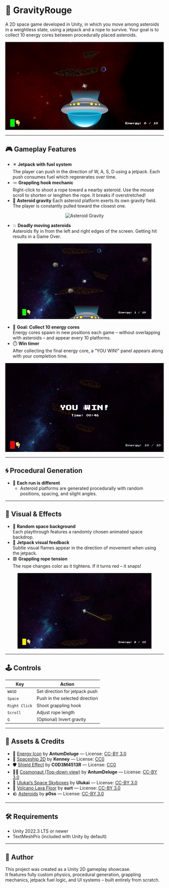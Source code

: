 # 🚀 GravityRouge
A 2D space game developed in Unity, in which you move among asteroids in a weightless state, using a jetpack and a rope to survive. Your goal is to collect 10 energy cores between procedurally placed asteroids.

[![Gameplay](media/gravityrouge.png) ](https://youtu.be/E2xUcSqLpls)

---

## 🎮 Gameplay Features

- ✴️ **Jetpack with fuel system**  
  The player can push in the direction of W, A, S, D using a jetpack. Each push consumes fuel which regenerates over time.
- 🪢 **Grappling hook mechanic**  
  Right-click to shoot a rope toward a nearby asteroid. Use the mouse scroll to shorten or lengthen the rope. It breaks if overstretched!
- 🌌 **Asteroid gravity**
  Each asteroid platform exerts its own gravity field. The player is constantly pulled toward the closest one.
  
<p align="center">
  <img src="media/asteroidsgravity.gif" alt="Asteroid Gravity">
</p>

- 💥 **Deadly moving asteroids**  
  Asteroids fly in from the left and right edges of the screen. Getting hit results in a Game Over.

<p align="center">
  <img src="media/asteroidcollision.gif" alt="Asteroid Collision">
</p>
  
- 🎯 **Goal: Collect 10 energy cores**  
  Energy cores spawn in new positions each game – without overlapping with asteroids – and appear every 10 platforms.
- ⏱️ **Win timer**  
  After collecting the final energy core, a “YOU WIN!” panel appears along with your completion time.
  
![YOU WIN](media/youwin.png)

---

## 🌀 Procedural Generation

- 🔁 **Each run is different**
  - Asteroid platforms are generated procedurally with random positions, spacing, and slight angles.

---
  
## 🎨 Visual & Effects

- 🌠 **Random space background**  
  Each playthrough features a randomly chosen animated space backdrop.
- 🌈 **Jetpack visual feedback**  
  Subtle visual flames appear in the direction of movement when using the jetpack.
- 🟥 **Grappling rope tension**  
The rope changes color as it tightens. If it turns red – it snaps!

<p align="center">
  <img src="media/grapplehookdisconnect.gif" alt="Grappling Rope">
</p>

---

## 🕹️ Controls

| Key        | Action                                  |
|------------|------------------------------------------|
| `WASD`     | Set direction for jetpack push          |
| `Space`    | Push in the selected direction           |
| `Right Click` | Shoot grappling hook                |
| `Scroll`   | Adjust rope length                       |
| `G`        | (Optional) Invert gravity                |

---

## 🎨 Assets & Credits

- 🔋 [Energy Icon](https://opengameart.org/content/energy-icon) by **AntumDeluge** — License: [CC-BY 3.0](https://creativecommons.org/licenses/by/3.0/)
- 🚀 [Spaceship 2D](https://opengameart.org/content/spaceship-2d) by **Kenney** — License: [CC0](https://creativecommons.org/publicdomain/zero/1.0/)
- 🛡️ [Shield Effect](https://opengameart.org/content/shield-effect) by **C0D3M4513R** — License: [CC0](https://creativecommons.org/publicdomain/zero/1.0/)
- 👨‍🚀 [Cosmonaut (Top-down view)](https://opengameart.org/content/cosmonaut-top-down-view) by **AntumDeluge** — License: [CC-BY 3.0](https://creativecommons.org/licenses/by/3.0/)
- 🌌 [Ulukai’s Space Skyboxes](https://opengameart.org/content/ulukais-space-skyboxes) by **Ulukai** — License: [CC-BY 3.0](https://creativecommons.org/licenses/by/3.0/)
- 🌋 [Volcano Lava Floor](https://opengameart.org/content/volcano-lava-floor) by **surt** — License: [CC-BY 3.0](https://creativecommons.org/licenses/by/3.0/)
- 🪨 [Asteroids](https://opengameart.org/content/asteroids-0)
by **p0ss** — License: [CC-BY 3.0](https://creativecommons.org/licenses/by/3.0/)

---

## 🛠️ Requirements

- Unity 2022.3 LTS or newer
- TextMeshPro (included with Unity by default)

---

## 📌 Author

This project was created as a Unity 2D gameplay showcase.  
It features fully custom physics, procedural generation, grappling mechanics, jetpack fuel logic, and UI systems – built entirely from scratch.



